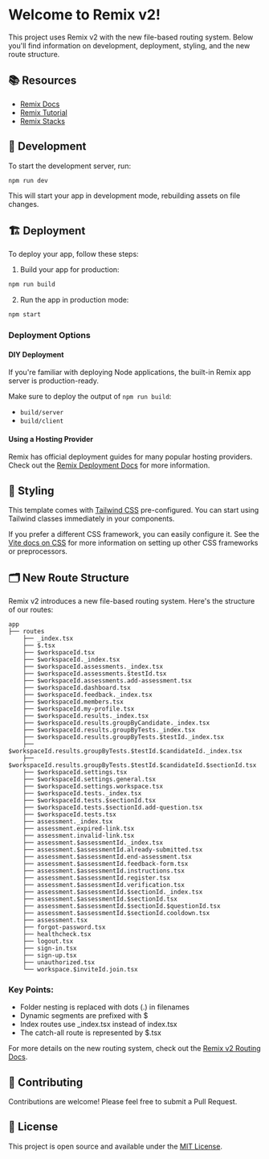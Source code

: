 # Welcome to Remix v2!

This project uses Remix v2 with the new file-based routing system. Below you'll find information on development, deployment, styling, and the new route structure.

## 📚 Resources

- [Remix Docs](https://remix.run/docs)
- [Remix Tutorial](https://remix.run/docs/en/main/tutorials/blog)
- [Remix Stacks](https://remix.run/stacks)

## 🚀 Development

To start the development server, run:

```sh
npm run dev
```

This will start your app in development mode, rebuilding assets on file changes.

## 🏗️ Deployment

To deploy your app, follow these steps:

1. Build your app for production:

```sh
npm run build
```

2. Run the app in production mode:

```sh
npm start
```

### Deployment Options

#### DIY Deployment

If you're familiar with deploying Node applications, the built-in Remix app server is production-ready.

Make sure to deploy the output of `npm run build`:
- `build/server`
- `build/client`

#### Using a Hosting Provider

Remix has official deployment guides for many popular hosting providers. Check out the [Remix Deployment Docs](https://remix.run/docs/en/main/guides/deployment) for more information.

## 💅 Styling

This template comes with [Tailwind CSS](https://tailwindcss.com/) pre-configured. You can start using Tailwind classes immediately in your components.

If you prefer a different CSS framework, you can easily configure it. See the [Vite docs on CSS](https://vitejs.dev/guide/features.html#css) for more information on setting up other CSS frameworks or preprocessors.

## 🗂️ New Route Structure

Remix v2 introduces a new file-based routing system. Here's the structure of our routes:

```
app
├── routes
    ├── _index.tsx
    ├── $.tsx
    ├── $workspaceId.tsx
    ├── $workspaceId._index.tsx
    ├── $workspaceId.assessments._index.tsx
    ├── $workspaceId.assessments.$testId.tsx
    ├── $workspaceId.assessments.add-assessment.tsx
    ├── $workspaceId.dashboard.tsx
    ├── $workspaceId.feedback._index.tsx
    ├── $workspaceId.members.tsx
    ├── $workspaceId.my-profile.tsx
    ├── $workspaceId.results._index.tsx
    ├── $workspaceId.results.groupByCandidate._index.tsx
    ├── $workspaceId.results.groupByTests._index.tsx
    ├── $workspaceId.results.groupByTests.$testId._index.tsx
    ├── $workspaceId.results.groupByTests.$testId.$candidateId._index.tsx
    ├── $workspaceId.results.groupByTests.$testId.$candidateId.$sectionId.tsx
    ├── $workspaceId.settings.tsx
    ├── $workspaceId.settings.general.tsx
    ├── $workspaceId.settings.workspace.tsx
    ├── $workspaceId.tests._index.tsx
    ├── $workspaceId.tests.$sectionId.tsx
    ├── $workspaceId.tests.$sectionId.add-question.tsx
    ├── $workspaceId.tests.tsx
    ├── assessment._index.tsx
    ├── assessment.expired-link.tsx
    ├── assessment.invalid-link.tsx
    ├── assessment.$assessmentId._index.tsx
    ├── assessment.$assessmentId.already-submitted.tsx
    ├── assessment.$assessmentId.end-assessment.tsx
    ├── assessment.$assessmentId.feedback-form.tsx
    ├── assessment.$assessmentId.instructions.tsx
    ├── assessment.$assessmentId.register.tsx
    ├── assessment.$assessmentId.verification.tsx
    ├── assessment.$assessmentId.$sectionId._index.tsx
    ├── assessment.$assessmentId.$sectionId.tsx
    ├── assessment.$assessmentId.$sectionId.$questionId.tsx
    ├── assessment.$assessmentId.$sectionId.cooldown.tsx
    ├── assessment.tsx
    ├── forgot-password.tsx
    ├── healthcheck.tsx
    ├── logout.tsx
    ├── sign-in.tsx
    ├── sign-up.tsx
    ├── unauthorized.tsx
    └── workspace.$inviteId.join.tsx
```

### Key Points:
- Folder nesting is replaced with dots (.) in filenames
- Dynamic segments are prefixed with $
- Index routes use _index.tsx instead of index.tsx
- The catch-all route is represented by $.tsx

For more details on the new routing system, check out the [Remix v2 Routing Docs](https://remix.run/docs/en/main/file-conventions/route-files-v2).

## 🤝 Contributing

Contributions are welcome! Please feel free to submit a Pull Request.

## 📄 License

This project is open source and available under the [MIT License](LICENSE).